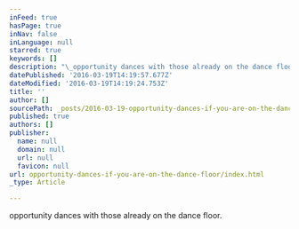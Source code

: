 ```yaml
---
inFeed: true
hasPage: true
inNav: false
inLanguage: null
starred: true
keywords: []
description: "\_opportunity dances with those already on the dance floor."
datePublished: '2016-03-19T14:19:57.677Z'
dateModified: '2016-03-19T14:19:24.753Z'
title: ''
author: []
sourcePath: _posts/2016-03-19-opportunity-dances-if-you-are-on-the-dance-floor.md
published: true
authors: []
publisher:
  name: null
  domain: null
  url: null
  favicon: null
url: opportunity-dances-if-you-are-on-the-dance-floor/index.html
_type: Article

---
```

opportunity dances with those already on the dance floor.